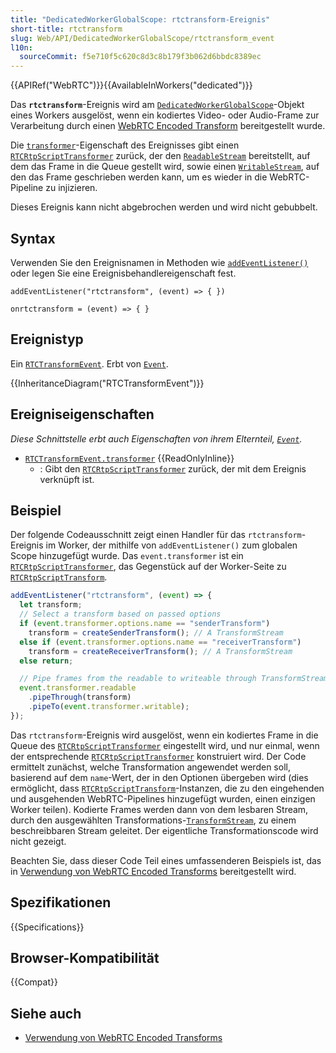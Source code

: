 ```yaml
---
title: "DedicatedWorkerGlobalScope: rtctransform-Ereignis"
short-title: rtctransform
slug: Web/API/DedicatedWorkerGlobalScope/rtctransform_event
l10n:
  sourceCommit: f5e710f5c620c8d3c8b179f3b062d6bbdc8389ec
---
```


{{APIRef("WebRTC")}}{{AvailableInWorkers("dedicated")}}

Das **`rtctransform`**-Ereignis wird am [`DedicatedWorkerGlobalScope`](/de/docs/Web/API/DedicatedWorkerGlobalScope)-Objekt eines Workers ausgelöst, wenn ein kodiertes Video- oder Audio-Frame zur Verarbeitung durch einen [WebRTC Encoded Transform](/de/docs/Web/API/WebRTC_API/Using_Encoded_Transforms) bereitgestellt wurde.

Die [`transformer`](/de/docs/Web/API/RTCTransformEvent/transformer)-Eigenschaft des Ereignisses gibt einen [`RTCRtpScriptTransformer`](/de/docs/Web/API/RTCRtpScriptTransformer) zurück, der den [`ReadableStream`](/de/docs/Web/API/ReadableStream) bereitstellt, auf dem das Frame in die Queue gestellt wird, sowie einen [`WritableStream`](/de/docs/Web/API/WritableStream), auf den das Frame geschrieben werden kann, um es wieder in die WebRTC-Pipeline zu injizieren.

Dieses Ereignis kann nicht abgebrochen werden und wird nicht gebubbelt.

## Syntax

Verwenden Sie den Ereignisnamen in Methoden wie [`addEventListener()`](/de/docs/Web/API/EventTarget/addEventListener) oder legen Sie eine Ereignisbehandlereigenschaft fest.

```js-nolint
addEventListener("rtctransform", (event) => { })

onrtctransform = (event) => { }
```

## Ereignistyp

Ein [`RTCTransformEvent`](/de/docs/Web/API/RTCTransformEvent). Erbt von [`Event`](/de/docs/Web/API/Event).

{{InheritanceDiagram("RTCTransformEvent")}}

## Ereigniseigenschaften

_Diese Schnittstelle erbt auch Eigenschaften von ihrem Elternteil, [`Event`](/de/docs/Web/API/Event)._

- [`RTCTransformEvent.transformer`](/de/docs/Web/API/RTCTransformEvent/transformer) {{ReadOnlyInline}}
  - : Gibt den [`RTCRtpScriptTransformer`](/de/docs/Web/API/RTCRtpScriptTransformer) zurück, der mit dem Ereignis verknüpft ist.

## Beispiel

Der folgende Codeausschnitt zeigt einen Handler für das `rtctransform`-Ereignis im Worker, der mithilfe von `addEventListener()` zum globalen Scope hinzugefügt wurde.
Das `event.transformer` ist ein [`RTCRtpScriptTransformer`](/de/docs/Web/API/RTCRtpScriptTransformer), das Gegenstück auf der Worker-Seite zu [`RTCRtpScriptTransform`](/de/docs/Web/API/RTCRtpScriptTransform).

```js
addEventListener("rtctransform", (event) => {
  let transform;
  // Select a transform based on passed options
  if (event.transformer.options.name == "senderTransform")
    transform = createSenderTransform(); // A TransformStream
  else if (event.transformer.options.name == "receiverTransform")
    transform = createReceiverTransform(); // A TransformStream
  else return;

  // Pipe frames from the readable to writeable through TransformStream
  event.transformer.readable
    .pipeThrough(transform)
    .pipeTo(event.transformer.writable);
});
```

Das `rtctransform`-Ereignis wird ausgelöst, wenn ein kodiertes Frame in die Queue des [`RTCRtpScriptTransformer`](/de/docs/Web/API/RTCRtpScriptTransformer) eingestellt wird, und nur einmal, wenn der entsprechende [`RTCRtpScriptTransformer`](/de/docs/Web/API/RTCRtpScriptTransformer) konstruiert wird.
Der Code ermittelt zunächst, welche Transformation angewendet werden soll, basierend auf dem `name`-Wert, der in den Optionen übergeben wird (dies ermöglicht, dass [`RTCRtpScriptTransform`](/de/docs/Web/API/RTCRtpScriptTransform)-Instanzen, die zu den eingehenden und ausgehenden WebRTC-Pipelines hinzugefügt wurden, einen einzigen Worker teilen).
Kodierte Frames werden dann von dem lesbaren Stream, durch den ausgewählten Transformations-[`TransformStream`](/de/docs/Web/API/TransformStream), zu einem beschreibbaren Stream geleitet.
Der eigentliche Transformationscode wird nicht gezeigt.

Beachten Sie, dass dieser Code Teil eines umfassenderen Beispiels ist, das in [Verwendung von WebRTC Encoded Transforms](/de/docs/Web/API/WebRTC_API/Using_Encoded_Transforms) bereitgestellt wird.

## Spezifikationen

{{Specifications}}

## Browser-Kompatibilität

{{Compat}}

## Siehe auch

- [Verwendung von WebRTC Encoded Transforms](/de/docs/Web/API/WebRTC_API/Using_Encoded_Transforms)
